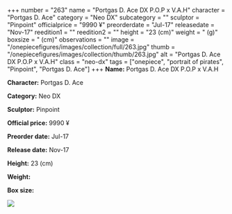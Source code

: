 +++
number = "263"
name = "Portgas D. Ace DX P.O.P x V.A.H"
character = "Portgas D. Ace"
category = "Neo DX"
subcategory = ""
sculptor = "Pinpoint"
officialprice = "9990 ¥"
preorderdate = "Jul-17"
releasedate = "Nov-17"
reedition1 = ""
reedition2 = ""
height = "23 (cm)"
weight = " (g)"
boxsize = " (cm)"
observations = ""
image = "/onepiecefigures/images/collection/full/263.jpg"
thumb = "/onepiecefigures/images/collection/thumb/263.jpg"
alt = "Portgas D. Ace DX P.O.P x V.A.H"
class = "neo-dx"
tags = ["onepiece", "portrait of pirates", "Pinpoint", "Portgas D. Ace"]
+++
**Name:** Portgas D. Ace DX P.O.P x V.A.H

**Character:** Portgas D. Ace

**Category:** Neo DX 

**Sculptor:** Pinpoint

**Official price:** 9990 ¥

**Preorder date:** Jul-17

**Release date:** Nov-17

**Height:** 23 (cm)

**Weight:** 

**Box size:** 

<img src="/onepiecefigures/images/collection/thumb/263.jpg">